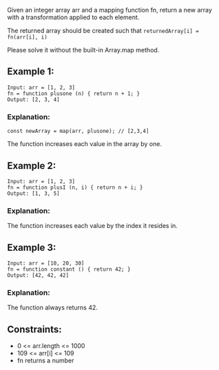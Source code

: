 Given an integer array arr and a mapping function fn, return a new array with a transformation applied to each element.

The returned array should be created such that `returnedArray[i] = fn(arr[i], i)`

Please solve it without the built-in Array.map method.

## Example 1:
```
Input: arr = [1, 2, 3]
fn = function plusone (n) { return n + 1; }
Output: [2, 3, 4]
```

### Explanation:
    const newArray = map(arr, plusone); // [2,3,4]
The function increases each value in the array by one.

## Example 2:
```
Input: arr = [1, 2, 3]
fn = function plusI (n, i) { return n + i; }
Output: [1, 3, 5]
```
### Explanation:

The function increases each value by the index it resides in.

## Example 3:

```
Input: arr = [10, 20, 30]
fn = function constant () { return 42; }
Output: [42, 42, 42]
```
### Explanation:
The function always returns 42.  

## Constraints:

 - 0 <= arr.length <= 1000
 - 109 <= arr[i] <= 109
 - fn returns a number